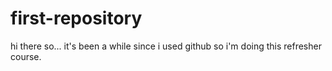 # first-repository
hi there
so... it's been a while since i used github so i'm doing this refresher course.
